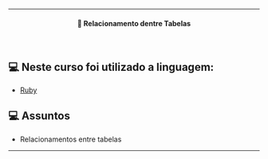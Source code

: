 ---
<h4 align="center">
  🚀 Relacionamento dentre Tabelas
 
</h4>
<br>
 
## 💻 Neste curso foi utilizado a linguagem:

- [Ruby](https://www.ruby-lang.org/pt/)


## 💻 Assuntos
   - Relacionamentos entre tabelas

 
 ----
